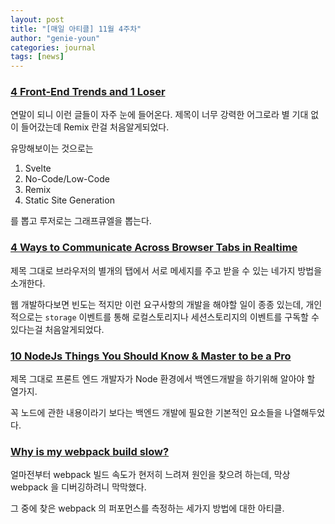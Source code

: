 ```yaml
---
layout: post
title: "[매일 아티클] 11월 4주차"
author: "genie-youn"
categories: journal
tags: [news]
---
```


### [4 Front-End Trends and 1 Loser](https://project100.kakao.com/project/4623/activity/2318615?mode=user)
연말이 되니 이런 글들이 자주 눈에 들어온다. 제목이 너무 강력한 어그로라 별 기대 없이 들어갔는데 Remix 란걸 처음알게되었다.

유망해보이는 것으로는
1. Svelte
2. No-Code/Low-Code
3. Remix
4. Static Site Generation

를 뽑고 루저로는 그래프큐엘을 뽑는다.

### [4 Ways to Communicate Across Browser Tabs in Realtime](https://blog.bitsrc.io/4-ways-to-communicate-across-browser-tabs-in-realtime-e4f5f6cbedca)
제목 그대로 브라우저의 별개의 탭에서 서로 메세지를 주고 받을 수 있는 네가지 방법을 소개한다.

웹 개발하다보면 빈도는 적지만 이런 요구사항의 개발을 해야할 일이 종종 있는데, 개인적으로는 `storage` 이벤트를 통해 로컬스토리지나 세션스토리지의 이벤트를 구독할 수 있다는걸 처음알게되었다.


### [10 NodeJs Things You Should Know & Master to be a Pro](https://project100.kakao.com/project/4623/activity/2377232?mode=user)
제목 그대로 프론트 엔드 개발자가 Node 환경에서 백엔드개발을 하기위해 알아야 할 열가지.

꼭 노드에 관한 내용이라기 보다는 백엔드 개발에 필요한 기본적인 요소들을 나열해두었다.

### [Why is my webpack build slow?](https://samsaccone.com/posts/why-is-my-webpack-build-slow.html)
얼마전부터 webpack 빌드 속도가 현저히 느려져 원인을 찾으려 하는데, 막상 webpack 을 디버깅하려니 막막했다.

그 중에 찾은 webpack 의 퍼포먼스를 측정하는 세가지 방법에 대한 아티클.
